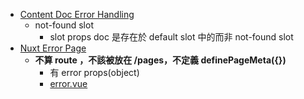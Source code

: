 - [Content Doc Error Handling](https://content.nuxt.com/components/content-doc#slots)
  - not-found slot
    - slot props doc 是存在於 default slot 中的而非 not-found slot
- [Nuxt Error Page](https://nuxt.com/docs/getting-started/error-handling#error-page)
  - **不算 route ，不該被放在 /pages，不定義 definePageMeta({})**
    - 有 error props(object)
    - [error.vue](https://nuxt.com/docs/guide/directory-structure/error)